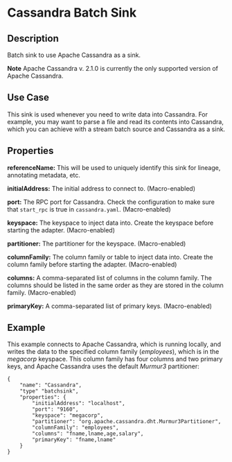 # Cassandra Batch Sink


Description
-----------
Batch sink to use Apache Cassandra as a sink.

**Note** Apache Cassandra v. 2.1.0 is currently the only supported version of Apache Cassandra.


Use Case
--------
This sink is used whenever you need to write data into Cassandra.
For example, you may want to parse a file and read its contents into Cassandra,
which you can achieve with a stream batch source and Cassandra as a sink.


Properties
----------
**referenceName:** This will be used to uniquely identify this sink for lineage, annotating metadata, etc.

**initialAddress:** The initial address to connect to. (Macro-enabled)

**port:** The RPC port for Cassandra.
Check the configuration to make sure that ``start_rpc`` is true in ``cassandra.yaml``. (Macro-enabled)

**keyspace:** The keyspace to inject data into.
Create the keyspace before starting the adapter. (Macro-enabled)

**partitioner:** The partitioner for the keyspace. (Macro-enabled)

**columnFamily:** The column family or table to inject data into.
Create the column family before starting the adapter. (Macro-enabled)

**columns:** A comma-separated list of columns in the column family.
The columns should be listed in the same order as they are stored in the column family. (Macro-enabled)

**primaryKey:** A comma-separated list of primary keys. (Macro-enabled)


Example
-------
This example connects to Apache Cassandra, which is running locally, and writes the data to
the specified column family (*employees*), which is in the *megacorp* keyspace.
This column family has four columns and two primary keys, and Apache Cassandra
uses the default *Murmur3* partitioner:

    {
        "name": "Cassandra",
        "type" "batchsink",
        "properties": {
            "initialAddress": "localhost",
            "port": "9160",
            "keyspace": "megacorp",
            "partitioner": "org.apache.cassandra.dht.Murmur3Partitioner",
            "columnFamily": "employees",
            "columns": "fname,lname,age,salary",
            "primaryKey": "fname,lname"
        }
    }
